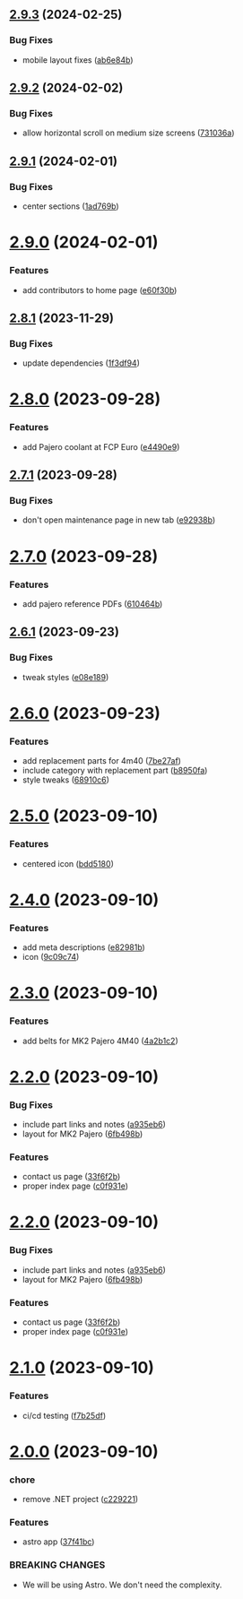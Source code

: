 ## [2.9.3](https://github.com/kyleratti/JdmDepot/compare/v2.9.2...v2.9.3) (2024-02-25)


### Bug Fixes

* mobile layout fixes ([ab6e84b](https://github.com/kyleratti/JdmDepot/commit/ab6e84b82f0327f27862033e8506a18b0059d24b))

## [2.9.2](https://github.com/kyleratti/JdmDepot/compare/v2.9.1...v2.9.2) (2024-02-02)


### Bug Fixes

* allow horizontal scroll on medium size screens ([731036a](https://github.com/kyleratti/JdmDepot/commit/731036a75517779bf8664065b05b0425f899f910))

## [2.9.1](https://github.com/kyleratti/JdmDepot/compare/v2.9.0...v2.9.1) (2024-02-01)


### Bug Fixes

* center sections ([1ad769b](https://github.com/kyleratti/JdmDepot/commit/1ad769b4b6a145be407c26a950b0c5521b561c39))

# [2.9.0](https://github.com/kyleratti/JdmDepot/compare/v2.8.1...v2.9.0) (2024-02-01)


### Features

* add contributors to home page ([e60f30b](https://github.com/kyleratti/JdmDepot/commit/e60f30b3bab7f34e497fe8c618b0fab438d95dc0))

## [2.8.1](https://github.com/kyleratti/JdmDepot/compare/v2.8.0...v2.8.1) (2023-11-29)


### Bug Fixes

* update dependencies ([1f3df94](https://github.com/kyleratti/JdmDepot/commit/1f3df94779c443e1616cb46ff1134c68656f2a98))

# [2.8.0](https://github.com/kyleratti/JdmDepot/compare/v2.7.1...v2.8.0) (2023-09-28)


### Features

* add Pajero coolant at FCP Euro ([e4490e9](https://github.com/kyleratti/JdmDepot/commit/e4490e9a0e7f2c1640f234568aecb1aa1fd74caf))

## [2.7.1](https://github.com/kyleratti/JdmDepot/compare/v2.7.0...v2.7.1) (2023-09-28)


### Bug Fixes

* don't open maintenance page in new tab ([e92938b](https://github.com/kyleratti/JdmDepot/commit/e92938b4ab9c92bbc7fd6fbfa2338e8d948e63bb))

# [2.7.0](https://github.com/kyleratti/JdmDepot/compare/v2.6.1...v2.7.0) (2023-09-28)


### Features

* add pajero reference PDFs ([610464b](https://github.com/kyleratti/JdmDepot/commit/610464bb3da2bc4ca69f9ce8ae54cd445bb7e23b))

## [2.6.1](https://github.com/kyleratti/JdmDepot/compare/v2.6.0...v2.6.1) (2023-09-23)


### Bug Fixes

* tweak styles ([e08e189](https://github.com/kyleratti/JdmDepot/commit/e08e1897ec4bd4e639f9c14cc4fb4f45873611a5))

# [2.6.0](https://github.com/kyleratti/JdmDepot/compare/v2.5.0...v2.6.0) (2023-09-23)


### Features

* add replacement parts for 4m40 ([7be27af](https://github.com/kyleratti/JdmDepot/commit/7be27afae7075698ff53550626752cb120065dda))
* include category with replacement part ([b8950fa](https://github.com/kyleratti/JdmDepot/commit/b8950fa849f0feb89b82fb3be54e47f691df4cc3))
* style tweaks ([68910c6](https://github.com/kyleratti/JdmDepot/commit/68910c665fd23938ebd933bee8370cf186771b6d))

# [2.5.0](https://github.com/kyleratti/JdmDepot/compare/v2.4.0...v2.5.0) (2023-09-10)


### Features

* centered icon ([bdd5180](https://github.com/kyleratti/JdmDepot/commit/bdd5180335bd4c7a177f8645e22088491023c1a9))

# [2.4.0](https://github.com/kyleratti/JdmDepot/compare/v2.3.0...v2.4.0) (2023-09-10)


### Features

* add meta descriptions ([e82981b](https://github.com/kyleratti/JdmDepot/commit/e82981beeba719e51b7a1fac43552e97e5906112))
* icon ([9c09c74](https://github.com/kyleratti/JdmDepot/commit/9c09c7442631c2585d153a8a160fef738d4b01b0))

# [2.3.0](https://github.com/kyleratti/JdmDepot/compare/v2.2.0...v2.3.0) (2023-09-10)


### Features

* add belts for MK2 Pajero 4M40 ([4a2b1c2](https://github.com/kyleratti/JdmDepot/commit/4a2b1c20700dbb4d35d777b1aace950b6feca20e))

# [2.2.0](https://github.com/kyleratti/JdmDepot/compare/v2.1.0...v2.2.0) (2023-09-10)


### Bug Fixes

* include part links and notes ([a935eb6](https://github.com/kyleratti/JdmDepot/commit/a935eb6da658b30a8ce2c9a0ed909286a15f9006))
* layout for MK2 Pajero ([6fb498b](https://github.com/kyleratti/JdmDepot/commit/6fb498b6c60c03659e7e23e5811ed214e8f31de0))


### Features

* contact us page ([33f6f2b](https://github.com/kyleratti/JdmDepot/commit/33f6f2b833053792208609a98f02f6fff7d682fe))
* proper index page ([c0f931e](https://github.com/kyleratti/JdmDepot/commit/c0f931e08ce7320bcf34b7671312468efaf1f8e3))

# [2.2.0](https://github.com/kyleratti/JdmDepot/compare/v2.1.0...v2.2.0) (2023-09-10)


### Bug Fixes

* include part links and notes ([a935eb6](https://github.com/kyleratti/JdmDepot/commit/a935eb6da658b30a8ce2c9a0ed909286a15f9006))
* layout for MK2 Pajero ([6fb498b](https://github.com/kyleratti/JdmDepot/commit/6fb498b6c60c03659e7e23e5811ed214e8f31de0))


### Features

* contact us page ([33f6f2b](https://github.com/kyleratti/JdmDepot/commit/33f6f2b833053792208609a98f02f6fff7d682fe))
* proper index page ([c0f931e](https://github.com/kyleratti/JdmDepot/commit/c0f931e08ce7320bcf34b7671312468efaf1f8e3))

# [2.1.0](https://github.com/kyleratti/JdmDepot/compare/v2.0.0...v2.1.0) (2023-09-10)


### Features

* ci/cd testing ([f7b25df](https://github.com/kyleratti/JdmDepot/commit/f7b25dfaf06428fffdefe4da6430708fbcdedcdb))

# [2.0.0](https://github.com/kyleratti/JdmDepot/compare/v1.1.1...v2.0.0) (2023-09-10)


### chore

* remove .NET project ([c229221](https://github.com/kyleratti/JdmDepot/commit/c229221152bf3be5c1298d4588907e5a52434a80))


### Features

* astro app ([37f41bc](https://github.com/kyleratti/JdmDepot/commit/37f41bcd5340cd8c56b14f1214284f7d3b5a976d))


### BREAKING CHANGES

* We will be using Astro. We don't need the complexity.
